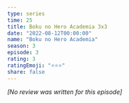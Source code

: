 ```yaml
---
type: series
time: 25
title: Boku no Hero Academia 3x3
date: "2022-08-12T00:00:00"
name: "Boku no Hero Academia"
season: 3
episode: 3
rating: 3
ratingEmoji: "⭐️⭐️⭐️"
share: false
---
```


*[No review was written for this episode]*